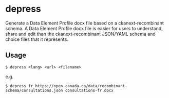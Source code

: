 depress
=======

Generate a Data Element Profile docx file based on a ckanext-recombinant
schema. A Data Element Profile docx file is easier for users to
understand, share and edit than the ckanext-recombinant JSON/YAML
schema and choice files that it represents.

Usage
-----

```
$ depress <lang> <url> <filename>
```

e.g.
```
$ depress fr https://open.canada.ca/data/recombinant-schema/consultations.json consultations-fr.docx
```
